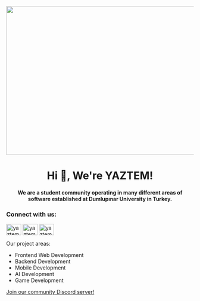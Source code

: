 <div align='center'>
<img src="https://user-images.githubusercontent.com/86911611/197051275-e6f6cb9b-0b8d-44ef-a868-42cee661836e.png" width="800" height="400" /><img/>
</div>

<h1 align="center">Hi 👋, We're YAZTEM!</h1>
<h4 align="center">We are a student community operating in many different areas of software established at Dumlupınar University in Turkey.  </h4>

<h3 align="left">Connect with us:</h3>
<p align="left">
<a href="https://twitter.com/yaztemcom" target="_blank"><img align="center" src="https://raw.githubusercontent.com/rahuldkjain/github-profile-readme-generator/master/src/images/icons/Social/twitter.svg" alt="yaztem" height="30" width="40" /></a>
<a href="https://www.linkedin.com/company/yaztem/mycompany/" target="_blank"><img align="center" src="https://raw.githubusercontent.com/rahuldkjain/github-profile-readme-generator/master/src/images/icons/Social/linked-in-alt.svg" alt="yaztem" height="30" width="40" /></a>
<a href="https://www.instagram.com/yaztemcom/" target="_blank"><img align="center" src="https://raw.githubusercontent.com/rahuldkjain/github-profile-readme-generator/master/src/images/icons/Social/instagram.svg" alt="yaztem" height="30" width="40" /></a>

Our project areas:
- Frontend Web Development
- Backend Development
- Mobile Development
- AI Development
- Game Development



[Join our community Discord server!](https://discord.gg/v3ssgdxaSC)
